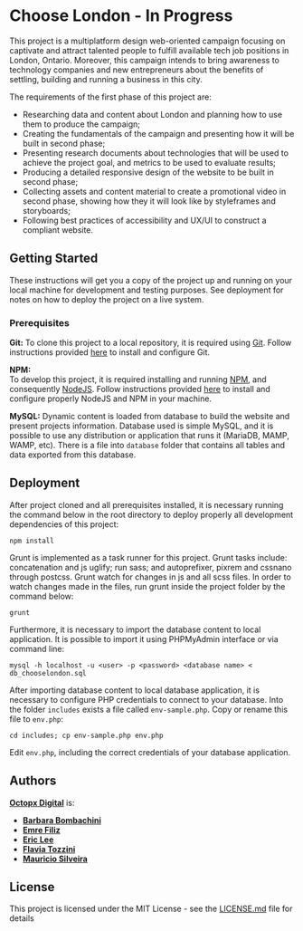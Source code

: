 # Choose London - In Progress

This project is a multiplatform design web-oriented campaign focusing on captivate and attract talented people to fulfill available tech job positions in London, Ontario. Moreover, this campaign intends to bring awareness to technology companies and new entrepreneurs about the benefits of settling, building and running a business in this city.

The requirements of the first phase of this project are:  
* Researching data and content about London and planning how to use them to produce the campaign;  
* Creating the fundamentals of the campaign and presenting how it will be built in second phase;  
* Presenting research documents about technologies that will be used to achieve the project goal, and metrics to be used to evaluate results;  
* Producing a detailed responsive design of the website to be built in second phase;  
* Collecting assets and content material to  create a promotional video in second phase, showing how they it will look like by styleframes and storyboards;  
* Following best practices of accessibility and UX/UI to construct a compliant website.

## Getting Started

These instructions will get you a copy of the project up and running on your local machine for development and testing purposes. See deployment for notes on how to deploy the project on a live system.

### Prerequisites

**Git:**
To clone this project to a local repository, it is required using [Git](https://git-scm.com/). Follow instructions provided [here](https://git-scm.com/downloads) to install and configure Git.

**NPM:**    
To develop this project, it is required installing and running [NPM](https://www.npmjs.com/), and consequently [NodeJS](https://nodejs.org/en/). Follow instructions provided [here](https://nodejs.org/en/download/) to install and configure properly NodeJS and NPM in your machine.

**MySQL:**
Dynamic content is loaded from database to build the website and present projects information. Database used is simple MySQL, and it is possible to use any distribution or application that runs it (MariaDB, MAMP, WAMP, etc). There is a file into <code>database</code> folder that contains all tables and data exported from this database.

## Deployment

After project cloned and all prerequisites installed, it is necessary running the command below in the root directory to deploy properly all development dependencies of this project:

```
npm install
```

Grunt is implemented as a task runner for this project. Grunt tasks include: concatenation and js uglify; run sass; and autoprefixer, pixrem and cssnano through postcss. Grunt watch for changes in js and all scss files. In order to watch changes made in the files, run grunt inside the project folder by the command below:

```
grunt
```

Furthermore, it is necessary to import the database content to local application. It is possible to import it using PHPMyAdmin interface or via command line:

```
mysql -h localhost -u <user> -p <password> <database name> < db_chooselondon.sql
```

After importing database content to local database application, it is necessary to configure PHP credentials to connect to your database. Into the folder <code>includes</code> exists a file called <code>env-sample.php</code>. Copy or rename this file to <code>env.php</code>:

```
cd includes; cp env-sample.php env.php
```

Edit <code>env.php</code>, including the correct credentials of your database application.

## Authors

[**Octopx Digital**](https://github.com/octopx-digital) is:  
* [**Barbara Bombachini**](https://github.com/bbombachini)  
* [**Emre Filiz**](https://github.com/emrefiliz)  
* [**Eric Lee**](https://github.com/elee378)  
* [**Flavia Tozzini**](https://github.com/f-tozzini)  
* [**Mauricio Silveira**](https://github.com/maursilveira)

## License

This project is licensed under the MIT License - see the [LICENSE.md](LICENSE.md) file for details
